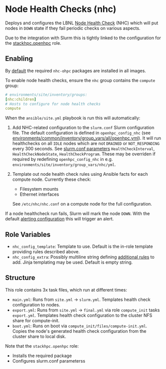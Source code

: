# Node Health Checks (nhc)

Deploys and configures the LBNL [Node Health Check](https://github.com/mej/nhc)
(NHC) which will put nodes in `DOWN` state if they fail periodic checks on
various aspects.

Due to the integration with Slurm this is tightly linked to the configuration
for the [stackhpc.openhpc](../stackhpc.openhpc/README.md) role.

## Enabling

By [default](../../../environments/common/inventory/group_vars/all/openhpc.yml)
the required `nhc-ohpc` packages are installed in all images.

To enable node health checks, ensure the `nhc` group contains the `compute` group:

```yaml
# environments/site/inventory/groups:
[nhc:children]
# Hosts to configure for node health checks
compute
```

When the `ansible/site.yml` playbook is run this will automatically:

1. Add NHC-related configuration to the `slurm.conf` Slurm configuration file.
   The default configuration is defined in `openhpc_config_nhc`
   (see [environments/common/inventory/group_vars/all/openhpc.yml](../../../environments/common/inventory/group_vars/all/openhpc.yml)).
   It will run healthchecks on all `IDLE` nodes which are not `DRAINED` or
   `NOT_RESPONDING` every 300 seconds. See [slurm.conf parameters](https://slurm.schedmd.com/slurm.conf.html)
   `HealthCheckInterval`, `HealthCheckNodeState`, `HealthCheckProgram`. These
   may be overriden if required by redefining `openhpc_config_nhc` in e.g.
   `environments/site/inventory/group_vars/nhc/yml`.

2. Template out node health check rules using Ansible facts for each compute
   node. Currently these check:

   - Filesystem mounts
   - Ethernet interfaces

   See `/etc/nhc/nhc.conf` on a compute node for the full configuration.

If a node healthcheck run fails, Slurm will mark the node `DOWN`. With the
default [alerting configuration](../../../docs/alerting.md) this will trigger
an alert.

## Role Variables

- `nhc_config_template`: Template to use. Default is the in-role template
  providing rules described above.
- `nhc_config_extra`: Possibly multiline string defining [additional rules](https://github.com/mej/nhc/blob/master/README.md) to
  add. Jinja templating may be used. Default is empty string.

## Structure

This role contains 3x task files, which run at different times:

- `main.yml`: Runs from `site.yml` -> `slurm.yml`. Templates health check
  configuration to nodes.
- `export.yml`: Runs from `site.yml` -> `final.yml` via role `compute_init`
  tasks `export.yml`. Templates health check configuration to the cluster NFS
  share for compute-init.
- `boot.yml`: Runs on boot via `compute_init/files/compute-init.yml`. Copies
  the node's generated health check configuration from the cluster share to
  local disk.

Note that the `stackhpc.openhpc` role:

- Installs the required package
- Configures slurm.conf parameterss
